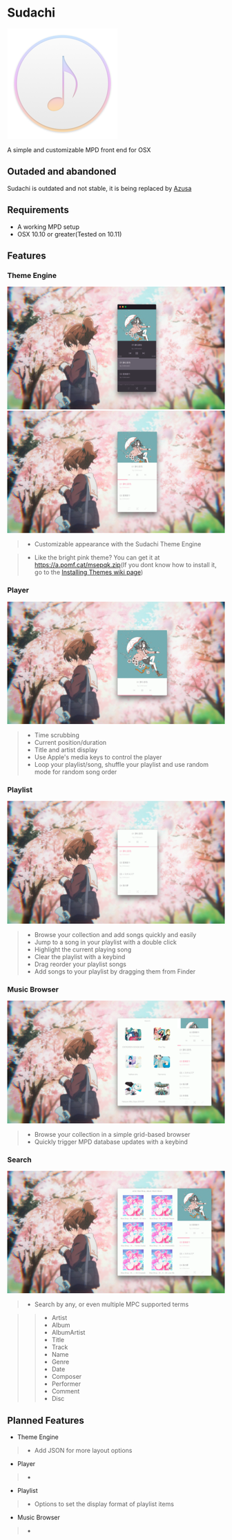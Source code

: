 # Sudachi
<img src="https://github.com/DrabWeb/Sudachi/blob/master/Sudachi/Sudachi/Assets.xcassets/AppIcon.appiconset/icon_512x512.png?raw=true" width="256px" height="256px">

A simple and customizable MPD front end for OSX

## Outaded and abandoned
Sudachi is outdated and not stable, it is being replaced by [Azusa](github.com/DrabWeb/Azusa)

## Requirements
* A working MPD setup
* OSX 10.10 or greater(Tested on 10.11)

## Features
### Theme Engine

<img src="https://raw.githubusercontent.com/DrabWeb/Sudachi/master/Screenshots/Theme%20Engine%20Default.png">
<img src="https://raw.githubusercontent.com/DrabWeb/Sudachi/master/Screenshots/Theme%20Engine%20Custom.png">

> * Customizable appearance with the Sudachi Theme Engine

> * Like the bright pink theme? You can get it at <a href="https://a.pomf.cat/msepqk.zip">https://a.pomf.cat/msepqk.zip</a>(If you dont know how to install it, go to the <a href="https://github.com/DrabWeb/Sudachi/wiki/Installing-themes">Installing Themes wiki page</a>)

### Player

<img src="https://raw.githubusercontent.com/DrabWeb/Sudachi/master/Screenshots/Player.png">

> * Time scrubbing
> * Current position/duration
> * Title and artist display
> * Use Apple's media keys to control the player
> * Loop your playlist/song, shuffle your playlist and use random mode for random song order

### Playlist

<img src="https://raw.githubusercontent.com/DrabWeb/Sudachi/master/Screenshots/Playlist.png">

> * Browse your collection and add songs quickly and easily
> * Jump to a song in your playlist with a double click
> * Highlight the current playing song
> * Clear the playlist with a keybind
> * Drag reorder your playlist songs
> * Add songs to your playlist by dragging them from Finder

### Music Browser

<img src="https://raw.githubusercontent.com/DrabWeb/Sudachi/master/Screenshots/Music%20Browser.png">

> * Browse your collection in a simple grid-based browser
> * Quickly trigger MPD database updates with a keybind

### Search

<img src="https://raw.githubusercontent.com/DrabWeb/Sudachi/master/Screenshots/Search.png">

> * Search by any, or even multiple MPC supported terms

> > * Artist
> > * Album
> > * AlbumArtist
> > * Title
> > * Track
> > * Name
> > * Genre
> > * Date
> > * Composer
> > * Performer
> > * Comment
> > * Disc

## Planned Features
* Theme Engine

> * Add JSON for more layout options

* Player

> * 

* Playlist

> * Options to set the display format of playlist items

* Music Browser

> * 
